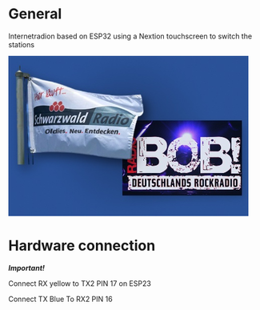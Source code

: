 # General
Internetradion based on ESP32 using a Nextion touchscreen to switch the stations

![Internetradio](./Internetradio_2.jpg)

# Hardware connection 
**_Important!_**

Connect RX  yellow  to TX2 PIN 17 on ESP23

Connect TX  Blue    To RX2 PIN 16

